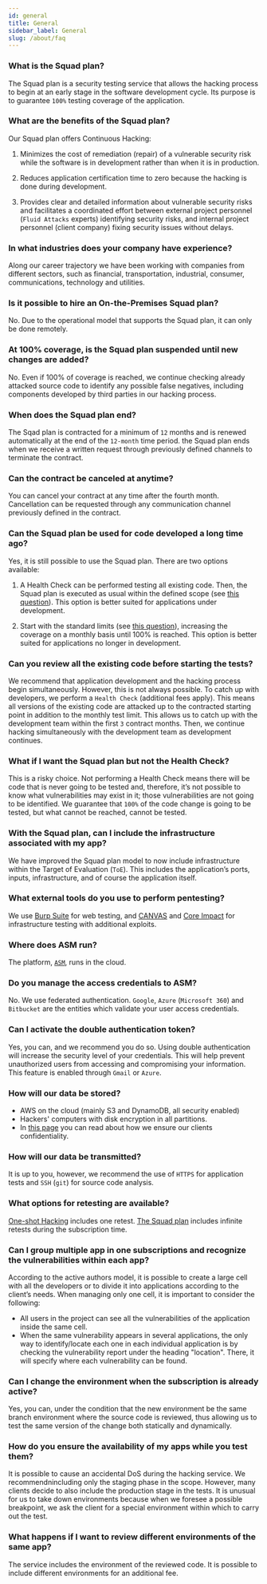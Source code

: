 ```yaml
---
id: general
title: General
sidebar_label: General
slug: /about/faq
---
```


### What is the Squad plan?
The Squad plan is
a security testing service
that allows the hacking process
to begin at an early stage
in the software development cycle.
Its purpose is to guarantee
`100%` testing coverage of the application.


### What are the benefits of the Squad plan?
Our Squad plan offers
Continuous Hacking:
1. Minimizes the cost of remediation (repair)
of a vulnerable security risk
while the software is in development
rather than when it is in production.

1. Reduces application certification time to zero
because the hacking is done during development.

1. Provides clear and detailed information
about vulnerable security risks
and facilitates a coordinated effort
between external project personnel
(`Fluid Attacks` experts)
identifying security risks,
and internal project personnel
(client company)
fixing security issues without delays.

### In what industries does your company have experience?
Along our career trajectory
we have been working with companies
from different sectors,
such as financial, transportation,
industrial, consumer, communications,
technology and utilities.

### Is it possible to hire an On-the-Premises Squad plan?
No.
Due to the operational model
that supports the Squad plan,
it can only be done remotely.

### At 100% coverage, is the Squad plan suspended until new changes are added?
No.
Even if 100% of coverage is reached,
we continue checking
already attacked source code
to identify any possible false negatives,
including components developed
by third parties in our hacking process.

### When does the Squad plan end?
The Sqad plan is contracted
for a minimum of `12` months
and is renewed automatically
at the end of the `12-month` time period.
the Squad plan ends
when we receive a written request
through previously defined channels
to terminate the contract.

### Can the contract be canceled at anytime?
You can cancel your contract
at any time after the fourth month.
Cancellation can be requested
through any communication channel
previously defined in the contract.

### Can the Squad plan be used for code developed a long time ago?
Yes,
it is still possible
to use the Squad plan.
There are two
options available:

1. A Health Check can be performed
testing all existing code.
Then,
the Squad plan is executed as usual
within the defined scope
(see [this question](/about/faq/speed#how-are-development-cycles-not-slowed-down-by-manual-reviews)).
This option is better suited
for applications under development.

2. Start with the standard limits
(see [this question](/about/faq/speed#does-the-squad-plan-use-automated-tools-or-is-it-a-manual-process)),
increasing the coverage
on a monthly basis
until 100% is reached.
This option is better suited
for applications
no longer in development.

### Can you review all the existing code before starting the tests?
We recommend
that application development
and the hacking process
begin simultaneously.
However,
this is not always possible.
To catch up with developers,
we perform a `Health Check`
(additional fees apply).
This means all versions of the existing code
are attacked
up to the contracted starting point
in addition to the monthly test limit.
This allows us to catch up
with the development team
within the first `3` contract months.
Then,
we continue hacking simultaneously
with the development team
as development continues.

### What if I want the Squad plan but not the Health Check?
This is a risky choice.
Not performing a Health Check
means there will be code
that is never going to be tested and,
therefore,
it’s not possible to know
what vulnerabilities may exist in it;
those vulnerabilities
are not going to be identified.
We guarantee
that `100%` of the code change
is going to be tested,
but what cannot be reached,
cannot be tested.

### With the Squad plan, can I include the infrastructure associated with my app?
We have improved the Squad plan model
to now include infrastructure
within the Target of Evaluation (`ToE`).
This includes the application’s ports,
inputs, infrastructure,
and of course
the application itself.

### What external tools do you use to perform pentesting?
We use [Burp Suite](https://portswigger.net/burp)
for web testing,
and [CANVAS](https://www.immunityinc.com/products/canvas/)
and [Core Impact](https://www.coresecurity.com/products/core-impact)
for infrastructure testing
with additional exploits.

### Where does ASM run?
The platform,
[`ASM`](https://fluidattacks.com/categories/asm/), 
runs in the cloud.

### Do you manage the access credentials to ASM?
No.
We use federated authentication.
`Google`, `Azure` (`Microsoft 360`)
and `Bitbucket`
are the entities which validate
your user access credentials.

### Can I activate the double authentication token?
Yes,
you can,
and we recommend you do so.
Using double authentication
will increase the security level
of your credentials.
This will help prevent unauthorized users
from accessing and compromising your information.
This feature is enabled
through `Gmail` or `Azure`.

### How will our data be stored?
- AWS on the cloud (mainly S3 and DynamoDB, all security enabled)
- Hackers' computers with disk encryption in all partitions.
- In [this page](/about/security/confidentiality/encryption-rest)
  you can read
  about how we ensure
  our clients confidentiality.

### How will our data be transmitted?
It is up to you,
however,
we recommend the use of `HTTPS`
for application tests
and `SSH` (`git`)
for source code analysis.

### What options for retesting are available?
[One-shot Hacking](https://fluidattacks.com/services/one-shot-hacking)
includes one retest.
[The Squad plan](https://fluidattacks.com/services/continuous-hacking/)
includes infinite retests
during the subscription time.

### Can I group multiple app in one subscriptions and recognize the vulnerabilities within each app? 
According to the active authors model,
it is possible to create
a large cell with all the developers
or to divide it into applications
according to the client’s needs.
When managing only one cell,
it is important to consider
the following:
- All users in the project
  can see all the vulnerabilities
  of the application
  inside the same cell.
- When the same vulnerability
  appears in several applications,
  the only way to
  identify/locate each one
  in each individual application
  is by checking the vulnerability report
  under the heading "location".
  There,
  it will specify
  where each vulnerability
  can be found.

### Can I change the environment when the subscription is already active?
Yes,
you can,
under the condition
that the new environment
be the same branch environment
where the source code is reviewed,
thus allowing us
to test the same version
of the change
both statically and dynamically.

### How do you ensure the availability of my apps while you test them?
It is possible to cause
an accidental DoS
during the hacking service.
We recommendnincluding only
the staging phase in the scope.
However,
many clients decide
to also include
the production stage
in the tests.
It is unusual for us
to take down environments
because when we foresee
a possible breakpoint,
we ask the client
for a special environment
within which to carry out the test.

### What happens if I want to review different environments of the same app?
The service includes
the environment of the reviewed code.
It is possible to include
different environments
for an additional fee.
